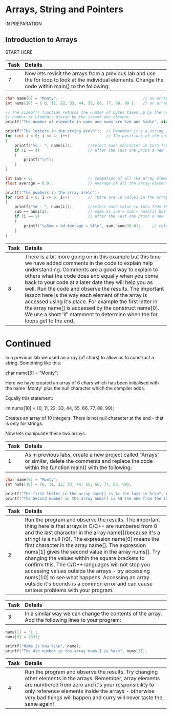 # Arrays, String and Pointers

IN PREPARATION

## Introduction to Arrays

START HERE

| Task | Details |
| :--- | :--- |
|  7 | Now lets revisit the arrays from a previous lab and use the for loop to look at the individual elements. Change the code within main() to the following:

```C++
char name[6] = "Monty";                                     // an arrays of 5 chars that becomes a string
int nums[10] = { 0, 11, 22, 33, 44, 55, 66, 77, 88, 99 };   // an array of 10 integers

// The sizeof() function returns the number of bytes taken up by the array, to calculate the 
// number of elements divide by the sizeof one element.
printf("The number of elements in name and nums are %zd and %zd\n", sizeof(name)/sizeof(name[0]), sizeof(nums) / sizeof(nums[0]));

printf("The letters in the string are\n");  // Remember it's a string so 5 chars plus the null
for (int i = 0; i <= 4; i++)                // The positions of the chars is 0 to 4 (5 in total)
{
    printf("%c - ", name[i]);       //select each character in turn from the array name[]
    if (i == 4)                     // after the last one print a new line
    {
        printf("\n");
    }
}

int sum = 0;                        // summation of all the array elements
float average = 0.0;                // Average of all the array elements

printf("The numbers in the array are\n");
for (int i = 0; i <= 9; i++)        // There are 10 values in the array in positions 0 to 9
{
    printf("%d - ", nums[i]);       //select each value in turn from the array nums[]
    sum += nums[i];                 // same as sum = sum + nums[i] but more concise    
    if (i == 9)                     // after the last one print a new line or two
    {
        printf("\nSum = %d Average = %f\n", sum, sum/10.0);     // calculate the average and print
    }
}

```

| Task | Details |
| :--- | :--- |
|  8 | There is a bit more going on in this example but this time we have added comments in the code to explain help understanding. Comments are a good way to explain to others what the code does and equally when you come back to your code at a later date they will help you as well. Run the code and observe the results. The important lesson here is the way each element of the array is accessed using it's place. For example the first letter in the array name[] is accessed by the construct name[0]. We use a short 'if'  statement to determine when the for loops get to the end.

# Continued

In a previous lab we used an array (of chars) to allow us to construct a string. Something like this:

char name[6] = "Monty";

Here we have created an array of 6 chars which has been initialised with the name 'Monty' plus the null character which the compiler adds.

Equally this statement:

int nums[10] = {0, 11, 22, 33, 44, 55, 66, 77, 88, 99};

Creates an array of 10 integers. There is not null character at the end - that is only for strings.

Now lets manipulate these two arrays.

| Task | Details |
| :--- | :--- |
| 1 | As in previous labs, create a new project called "Arrays" or similar, delete the comments and replace the code within the function main() with the following:

```C++
char name[6] = "Monty";
int nums[10] = {0, 11, 22, 33, 44, 55, 66, 77, 88, 99};

printf("The first letter in the array name[] is %c the last is %c\n", name[0], name[5]);
printf("The Second number in the array nums[] is %d the one from the last is %d\n", nums[1], nums[8]);

```

| Task | Details |
| :--- | :--- |
| 2 | Run the program and observe the results. The important thing here is that arrays in C/C++ are numbered from 0 and the last character in the array name[](because it's a string) is a null (\0). The expression name[0] means the first character in the array name[]. The expression nums[1] gives the second value in the array nums[]. Try changing the values within the square brackets to confirm this. The C/C++ languages will not stop you accessing values outside the arrays - try accessing nums[10] to see what happens. Accessing an array outside it's bounds is a common error and can cause serious problems with your program.

| Task | Details |
| :--- | :--- |
| 3 | In a similar way we can change the contents of the array. Add the following lines to your program:

```C++
name[1] = 'i';
nums[3] = 3333;

printf("Name is now %s\n", name);
printf("The 4th number in the array nums[] is %d\n", nums[3]);
```

| Task | Details |
| :--- | :--- |
| 4 |  Run the program and observe the results. Try changing other elements in the arrays. Remember, array elements are numbered from zero and it's your responsibility to only reference elements inside the arrays - otherwise very bad things will happen and curry will never taste the same again!|
